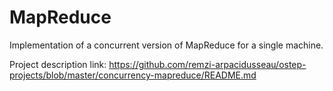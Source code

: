 # MapReduce

Implementation of a concurrent version of MapReduce for a single machine.

Project description link: https://github.com/remzi-arpacidusseau/ostep-projects/blob/master/concurrency-mapreduce/README.md
